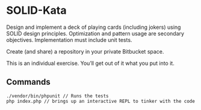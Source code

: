 # SOLID-Kata

Design and implement a deck of playing cards (including jokers) using SOLID design principles.  Optimization and pattern usage are secondary objectives.  Implementation must include unit tests.

Create (and share) a repository in your private Bitbucket space.

This is an individual exercise.  You’ll get out of it what you put into it.

## Commands

```
./vendor/bin/phpunit // Runs the tests
php index.php // brings up an interactive REPL to tinker with the code
```

